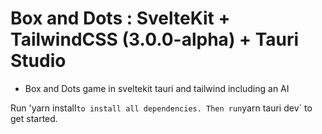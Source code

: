 # Box and Dots : SvelteKit + TailwindCSS (3.0.0-alpha) + Tauri Studio

- Box and Dots game in sveltekit tauri and tailwind including an AI 

Run 'yarn install` to install all dependencies. Then run `yarn tauri dev` to get started.
